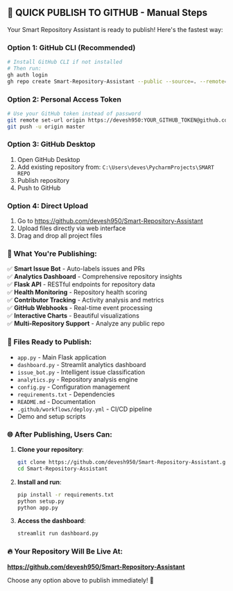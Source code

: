 ## 🚀 **QUICK PUBLISH TO GITHUB - Manual Steps**

Your Smart Repository Assistant is ready to publish! Here's the fastest way:

### **Option 1: GitHub CLI (Recommended)**
```bash
# Install GitHub CLI if not installed
# Then run:
gh auth login
gh repo create Smart-Repository-Assistant --public --source=. --remote=origin --push
```

### **Option 2: Personal Access Token**
```bash
# Use your GitHub token instead of password
git remote set-url origin https://devesh950:YOUR_GITHUB_TOKEN@github.com/devesh950/Smart-Repository-Assistant.git
git push -u origin master
```

### **Option 3: GitHub Desktop**
1. Open GitHub Desktop
2. Add existing repository from: `C:\Users\deves\PycharmProjects\SMART REPO`
3. Publish repository
4. Push to GitHub

### **Option 4: Direct Upload**
1. Go to https://github.com/devesh950/Smart-Repository-Assistant
2. Upload files directly via web interface
3. Drag and drop all project files

### **🎯 What You're Publishing:**
✅ **Smart Issue Bot** - Auto-labels issues and PRs  
✅ **Analytics Dashboard** - Comprehensive repository insights  
✅ **Flask API** - RESTful endpoints for repository data  
✅ **Health Monitoring** - Repository health scoring  
✅ **Contributor Tracking** - Activity analysis and metrics  
✅ **GitHub Webhooks** - Real-time event processing  
✅ **Interactive Charts** - Beautiful visualizations  
✅ **Multi-Repository Support** - Analyze any public repo  

### **📂 Files Ready to Publish:**
- `app.py` - Main Flask application
- `dashboard.py` - Streamlit analytics dashboard  
- `issue_bot.py` - Intelligent issue classification
- `analytics.py` - Repository analysis engine
- `config.py` - Configuration management
- `requirements.txt` - Dependencies
- `README.md` - Documentation
- `.github/workflows/deploy.yml` - CI/CD pipeline
- Demo and setup scripts

### **🌐 After Publishing, Users Can:**
1. **Clone your repository**:
   ```bash
   git clone https://github.com/devesh950/Smart-Repository-Assistant.git
   cd Smart-Repository-Assistant
   ```

2. **Install and run**:
   ```bash
   pip install -r requirements.txt
   python setup.py
   python app.py
   ```

3. **Access the dashboard**:
   ```bash
   streamlit run dashboard.py
   ```

### **🔥 Your Repository Will Be Live At:**
**https://github.com/devesh950/Smart-Repository-Assistant**

Choose any option above to publish immediately! 🚀